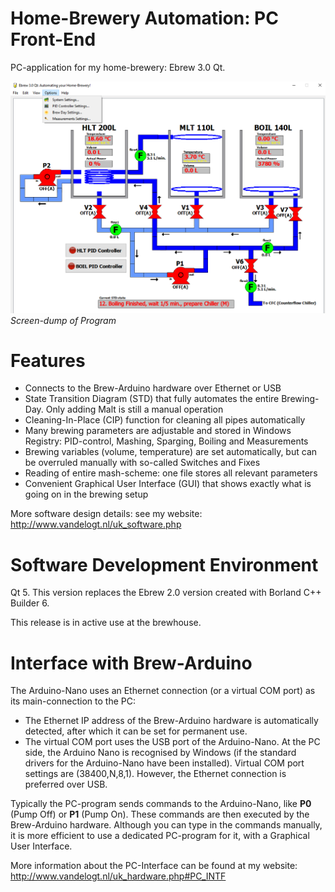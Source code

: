 # Home-Brewery Automation: PC Front-End
PC-application for my home-brewery: Ebrew 3.0 Qt.

![frontpanel](img/ebrew_screen.png)<br>
*Screen-dump of Program*

# Features
- Connects to the Brew-Arduino hardware over Ethernet or USB
- State Transition Diagram (STD) that fully automates the entire Brewing-Day. Only adding Malt is still a manual operation
- Cleaning-In-Place (CIP) function for cleaning all pipes automatically
- Many brewing parameters are adjustable and stored in Windows Registry: PID-control, Mashing, Sparging, Boiling and Measurements
- Brewing variables (volume, temperature) are set automatically, but can be overruled manually with so-called Switches and Fixes
- Reading of entire mash-scheme: one file stores all relevant parameters
- Convenient Graphical User Interface (GUI) that shows exactly what is going on in the brewing setup

More software design details: see my website: http://www.vandelogt.nl/uk_software.php

# Software Development Environment
Qt 5. This version replaces the Ebrew 2.0 version created with Borland C++ Builder 6.

This release is in active use at the brewhouse.

# Interface with Brew-Arduino
The Arduino-Nano uses an Ethernet connection (or a virtual COM port) as its main-connection to the PC:
- The Ethernet IP address of the Brew-Arduino hardware is automatically detected, after which it can be set for permanent use.
- The virtual COM port uses the USB port of the Arduino-Nano. At the PC side, the Arduino Nano is recognised by Windows 
(if the standard drivers for the Arduino-Nano have been installed). Virtual COM port settings are (38400,N,8,1). However, the  Ethernet connection is preferred over USB.

Typically the PC-program sends commands to the Arduino-Nano, like **P0** (Pump Off) or **P1** (Pump On). These commands are then executed by the Brew-Arduino hardware.
Although you can type in the commands manually, it is more efficient to use a dedicated PC-program for it, with a Graphical User Interface.

More information about the PC-Interface can be found at my website: http://www.vandelogt.nl/uk_hardware.php#PC_INTF


